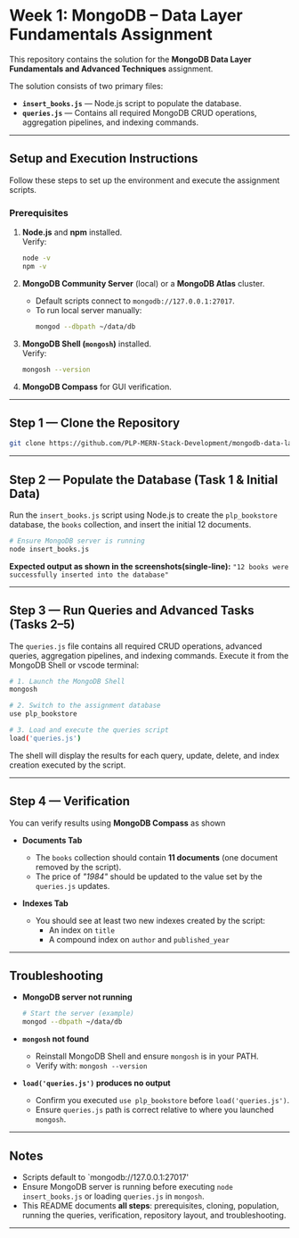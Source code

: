 # Week 1: MongoDB – Data Layer Fundamentals Assignment

This repository contains the solution for the **MongoDB Data Layer Fundamentals and Advanced Techniques** assignment.

The solution consists of two primary files:

- **`insert_books.js`** — Node.js script to populate the database.  
- **`queries.js`** — Contains all required MongoDB CRUD operations, aggregation pipelines, and indexing commands.

---

## Setup and Execution Instructions

Follow these steps to set up the environment and execute the assignment scripts.

### Prerequisites

1. **Node.js** and **npm** installed.  
   Verify:
   ```bash
   node -v
   npm -v
   ```

2. **MongoDB Community Server** (local) or a **MongoDB Atlas** cluster.  
   - Default scripts connect to `mongodb://127.0.0.1:27017`.  
   - To run local server manually:
     ```bash
     mongod --dbpath ~/data/db
     ```

3. **MongoDB Shell (`mongosh`)** installed.  
   Verify:
   ```bash
   mongosh --version
   ```

4. **MongoDB Compass** for GUI verification.

---

## Step 1 — Clone the Repository

```bash
git clone https://github.com/PLP-MERN-Stack-Development/mongodb-data-layer-fundamentals-and-advanced-techniques-MauriceOS.git

```
---

## Step 2 — Populate the Database (Task 1 & Initial Data)

Run the `insert_books.js` script using Node.js to create the `plp_bookstore` database, the `books` collection, and insert the initial 12 documents.

```bash
# Ensure MongoDB server is running
node insert_books.js
```

**Expected output as shown in the screenshots(single-line):** `"12 books were successfully inserted into the database"`

---

## Step 3 — Run Queries and Advanced Tasks (Tasks 2–5)

The `queries.js` file contains all required CRUD operations, advanced queries, aggregation pipelines, and indexing commands. Execute it from the MongoDB Shell or vscode terminal:

```bash
# 1. Launch the MongoDB Shell
mongosh

# 2. Switch to the assignment database
use plp_bookstore

# 3. Load and execute the queries script
load('queries.js')
```

The shell will display the results for each query, update, delete, and index creation executed by the script.

---

## Step 4 — Verification

You can verify results using **MongoDB Compass** as shown

- **Documents Tab**
  - The `books` collection should contain **11 documents** (one document removed by the script).
  - The price of *"1984"* should be updated to the value set by the `queries.js` updates.

- **Indexes Tab**
  - You should see at least two new indexes created by the script:
    - An index on `title`
    - A compound index on `author` and `published_year`

---

## Troubleshooting

- **MongoDB server not running**
  ```bash
  # Start the server (example)
  mongod --dbpath ~/data/db
  ```

- **`mongosh` not found**
  - Reinstall MongoDB Shell and ensure `mongosh` is in your PATH.
  - Verify with: `mongosh --version`

- **`load('queries.js')` produces no output**
  - Confirm you executed `use plp_bookstore` before `load('queries.js')`.
  - Ensure `queries.js` path is correct relative to where you launched `mongosh`.


---

## Notes

- Scripts default to `mongodb://127.0.0.1:27017'
- Ensure MongoDB server is running before executing `node insert_books.js` or loading `queries.js` in `mongosh`.
- This README documents **all steps**: prerequisites, cloning, population, running the queries, verification, repository layout, and troubleshooting.

---
